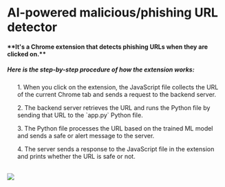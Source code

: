 <h1> AI-powered malicious/phishing URL detector</h1>
<h4>**It's a Chrome extension that detects phishing URLs when they are clicked on.**</h4>
<h5>Here is the step-by-step procedure of how the extension works: </h5>
<list><ol>1. When you click on the extension, the JavaScript file collects the URL of the current Chrome tab and sends a request to the backend server.</ol>
<ol>2. The backend server retrieves the URL and runs the Python file by sending that URL to the `app.py` Python file.</ol>
<ol>3. The Python file processes the URL based on the trained ML model and sends a safe or alert message to the server.</ol>
<ol>4. The server sends a response to the JavaScript file in the extension and prints whether the URL is safe or not.</ol></list><br>
<img src="Screenshot(2502).png">
